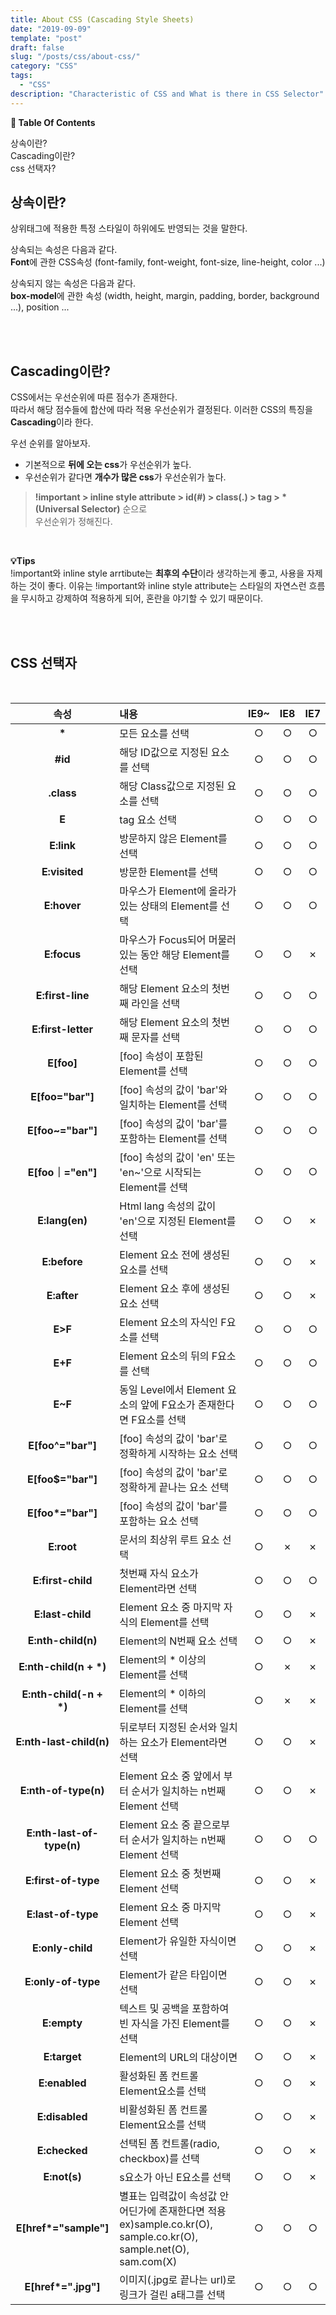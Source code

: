 ```yaml
---
title: About CSS (Cascading Style Sheets)
date: "2019-09-09"
template: "post"
draft: false
slug: "/posts/css/about-css/"
category: "CSS"
tags:
  - "CSS"
description: "Characteristic of CSS and What is there in CSS Selector"
---
```


<div id="toc">

**:link:  Table Of Contents**

- [상속이란?](#상속이란)
- [Cascading이란?](#cascading이란)
- [css 선택자?](#css-선택자)

</div>

## 상속이란?
상위태그에 적용한 특정 스타일이 하위에도 반영되는 것을 말한다.

상속되는 속성은 다음과 같다.<br>
**Font**에 관한 CSS속성 (font-family, font-weight, font-size, line-height, color ...)


상속되지 않는 속성은 다음과 같다.<br>
**box-model**에 관한 속성 (width, height, margin, padding, border, background ...), position ...

<br>
<br>

## Cascading이란?
CSS에서는 우선순위에 따른 점수가 존재한다.<br>
따라서 해당 점수들에 합산에 따라 적용 우선순위가 결정된다.
이러한 CSS의 특징을 **Cascading**이라 한다.

우선 순위를 알아보자.

- 기본적으로 **뒤에 오는 css**가 우선순위가 높다.
- 우선순위가 같다면 **개수가 많은 css**가 우선순위가 높다.

> __!important > inline style attribute > id(#) > class(.) > tag > *(Universal Selector)__ 순으로<br>
우선순위가 정해진다.

<br>

**:bulb:Tips**<br>
!important와 inline style arrtibute는 **최후의 수단**이라 생각하는게 좋고, 사용을 자제하는 것이 좋다.
이유는 !important와 inline style attribute는 스타일의 자연스런 흐름을 무시하고 강제하여 적용하게 되어, 혼란을 야기할 수 있기 때문이다.

<br>
<br>

## CSS 선택자
<br>
<article class="board-tbl">

|  속성  |  내용 |  IE9~  |  IE8  |  IE7  |
| :---:  | :--- | :---: | :---: | :---: |
| __*__ | 모든 요소를 선택 | ○ | ○ | ○ |
| __#id__ | 해당 ID값으로 지정된 요소를 선택 | ○ | ○ | ○ |
| __.class__ | 해당 Class값으로 지정된 요소를 선택 | ○ | ○ | ○ |
| __E__ | tag 요소 선택 | ○ | ○ | ○ |
| __E:link__ | 방문하지 않은 Element를 선택 | ○ | ○ | ○ |
| __E:visited__ | 방문한 Element를 선택 | ○ | ○ | ○ |
| __E:hover__ | 마우스가 Element에 올라가 있는 상태의 Element를 선택 | ○ | ○ | ○ |
| __E:focus__ | 마우스가 Focus되어 머물러 있는 동안 해당 Element를 선택 | ○ | ○ | ✗ |
| __E:first-line__ | 해당 Element 요소의 첫번째 라인을 선택 | ○ | ○ | ○ |
| __E:first-letter__ | 해당 Element 요소의 첫번째 문자를 선택 | ○ | ○ | ○ |
| __E[foo]__ | [foo] 속성이 포함된 Element를 선택 | ○ | ○ | ○ |
| __E[foo="bar"]__ | [foo] 속성의 값이 'bar'와 일치하는 Element를 선택 | ○ | ○ | ○ |
| __E[foo~="bar"]__ | [foo] 속성의 값이 'bar'를 포함하는 Element를 선택 | ○ | ○ | ○ |
| __E[foo｜="en"]__ | [foo] 속성의 값이 'en' 또는 'en~'으로 시작되는 Element를 선택 | ○ | ○ | ○ |
| __E:lang(en)__ | Html lang 속성의 값이 'en'으로 지정된 Element를 선택 | ○ | ○ | ✗ |
| __E:before__ | Element 요소 전에 생성된 요소를 선택 | ○ | ○ | ✗ |
| __E:after__ | Element 요소 후에 생성된 요소 선택 | ○ | ○ | ✗ |
| __E>F__ | Element 요소의 자식인 F요소를 선택 | ○ | ○ | ○ |
| __E+F__ | Element 요소의 뒤의 F요소를 선택 | ○ | ○ | ○ |
| __E~F__ | 동일 Level에서 Element 요소의 앞에 F요소가 존재한다면 F요소를 선택 | ○ | ○ | ○ |
| __E[foo^="bar"]__ | [foo] 속성의 값이 'bar'로 정확하게 시작하는 요소 선택 | ○ | ○ | ○ |
| __E[foo$="bar"]__ | [foo] 속성의 값이 'bar'로 정확하게 끝나는 요소 선택 | ○ | ○ | ○ |
| __E[foo*="bar"]__ | [foo] 속성의 값이 'bar'를 포함하는 요소 선택 | ○ | ○ | ○ |
| __E:root__ | 문서의 최상위 루트 요소 선택 | ○ | ✗ | ✗ |
| __E:first-child__ | 첫번째 자식 요소가 Element라면 선택 | ○ | ○ | ○ |
| __E:last-child__ | Element 요소 중 마지막 자식의 Element를 선택 | ○ | ○ | ✗ |
| __E:nth-child(n)__ | Element의 N번째 요소 선택 | ○ | ○ | ✗ |
| __E:nth-child(n + *)__ | Element의 * 이상의 Element를 선택 | ○ | ✗ | ✗ |
| __E:nth-child(-n + *)__ | Element의 * 이하의 Element를 선택 | ○ | ✗ | ✗ |
| __E:nth-last-child(n)__ | 뒤로부터 지정된 순서와 일치하는 요소가 Element라면 선택 | ○ | ○ | ✗ |
| __E:nth-of-type(n)__ | Element 요소 중 앞에서 부터 순서가 일치하는 n번째 Element 선택 | ○ | ○ | ✗ |
| __E:nth-last-of-type(n)__ | Element 요소 중 끝으로부터 순서가 일치하는 n번째 Element 선택 | ○ | ○ | ○ |
| __E:first-of-type__ | Element 요소 중 첫번째 Element 선택 | ○ | ○ | ✗ |
| __E:last-of-type__ | Element 요소 중 마지막 Element 선택 | ○ | ○ | ✗ |
| __E:only-child__ | Element가 유일한 자식이면 선택 | ○ | ○ | ✗ |
| __E:only-of-type__ | Element가 같은 타입이면 선택 | ○ | ○ | ✗ |
| __E:empty__ | 텍스트 및 공백을 포함하여 빈 자식을 가진 Element를 선택 | ○ | ○ | ✗ |
| __E:target__ | Element의 URL의 대상이면  | ○ | ○ | ✗ |
| __E:enabled__ | 활성화된 폼 컨트롤 Element요소를 선택 | ○ | ○ | ✗ |
| __E:disabled__ | 비활성화된 폼 컨트롤 Element요소를 선택 | ○ | ○ | ✗ |
| __E:checked__ | 선택된 폼 컨트롤(radio, checkbox)를 선택 | ○ | ○ | ✗ |
| __E:not(s)__ | s요소가 아닌 E요소를 선택 | ○ | ○ | ✗ |
| __E[href*="sample"]__ | 별표는 입력값이 속성값 안 어딘가에 존재한다면 적용 ex)sample.co.kr(O), sample.co.kr(O), sample.net(O), sam.com(X) | ○ | ○ | ○ |
| __E[href*=".jpg"]__ | 이미지(.jpg로 끝나는 url)로 링크가 걸린 a태그를 선택 | ○ | ○ | ○ |

</article>